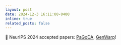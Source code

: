 ```yaml
---
layout: post
date: 2024-12-3 16:11:00-0400
inline: true
related_posts: false
---
```


🥳 NeurIPS 2024 accepted papers: [PaGoDA](https://arxiv.org/abs/2405.14822), [GenWarp](https://genwarp-nvs.github.io/)!
